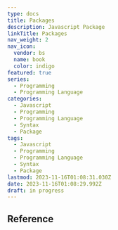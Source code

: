 ```yaml
---
type: docs
title: Packages
description: Javascript Package
linkTitle: Packages
nav_weight: 2
nav_icon:
  vendor: bs
  name: book
  color: indigo
featured: true
series:
  - Programming
  - Programming Language
categories:
  - Javascript
  - Programming
  - Programming Language
  - Syntax
  - Package
tags:
  - Javascript
  - Programming
  - Programming Language
  - Syntax
  - Package
lastmod: 2023-11-16T01:08:31.030Z
date: 2023-11-16T01:08:29.992Z
draft: in progress
---
```


## Reference
